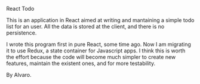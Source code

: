 React Todo

This is an application in React aimed at writing and mantaining a simple todo list for an user. All the data is stored at the client, and there is no persistence.

I wrote this program first in pure React, some time ago. Now I am migrating it to use Redux, a state container for Javascript apps. I think this is worth the effort because the code will become much simpler to create new features, 
maintain the existent ones, and for more testability.

By Alvaro.
